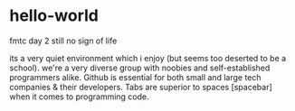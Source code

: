 # hello-world
fmtc day 2 still no sign of life 


its a very quiet environment which i enjoy (but seems too deserted to be a school).
we're a very diverse group with noobies and self-established programmers alike.
Github is essential for both small and large tech companies & their developers.
Tabs are superior to spaces [spacebar] when it comes to programming code.
